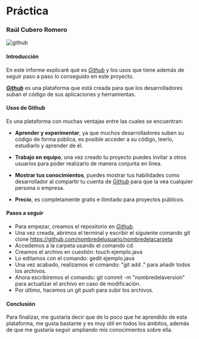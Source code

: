 # Práctica
### Raúl Cubero Romero
![github](https://i1.wp.com/unaaldia.hispasec.com/wp-content/uploads/2021/04/github.png?fit=1150%2C465&ssl=1)
#### Introducción
En este informe explicaré qué es [_Github_](https://github.com) y los usos que tiene además de seguir paso a paso lo conseguido en este proyecto.

[**_Github_**](https://github.com) es una plataforma que está creada para que los desarrolladores suban el código de sus aplicaciones y herramientas.

#### Usos de Github
Es una plataforma con muchas ventajas entre las cuales se encuentran:

* **Aprender y experimentar**, ya que muchos desarrolladores suben su código de forma pública, es posible acceder a su código, leerlo, estudiarlo y aprender de él.

* **Trabajo en equipo**, una vez creado tu proyecto puedes invitar a otros usuarios para poder realizarlo de manera conjunta en línea.

* **Mostrar tus conocimientos**, puedes mostrar tus habilidades como desarrollador al compartir tu cuenta de [_Github_](https://github.com) para que la vea cualquier persona o empresa.

* **Precio**, es completamente gratis e ilimitado para proyectos públicos.

#### Pasos a seguir

* Para empezar, creamos el repositorio en [_Github_](https://github.com).
* Una vez creada, abrimos el terminal y escribir el siguiente comando git clone https://github.com/nombredelusuario/nombredelacarpeta
* Accedemos a la carpeta usando el comando cd.
* Creamos el archivo en cuestión: touch ejemplo.java
* Lo editamos con el comando: gedit ejemplo.java
* Una vez acabado, realizamos el comando: "git add ." para añadir todos los archivos.
* Ahora escribiremos el comando: git commit -m "nombredelaversion" para actualizar el archivo en caso de modificación.
* Por último, hacemos un git push para subir los archivos.

#### Conclusión
Para finalizar, me gustaría decir que de lo poco que he aprendido de esta plataforma, me gusta bastante y es muy útil en todos los ámbitos, además de que me gustaría seguir ampliando mis conocimientos sobre ella.
